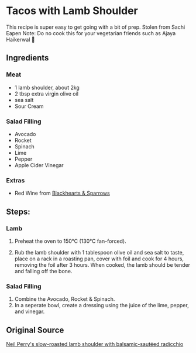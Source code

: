 # Tacos with Lamb Shoulder

This recipe is super easy to get going with a bit of prep. Stolen from Sachi Eapen
Note: Do no cook this for your vegetarian friends such as Ajaya Haikerwal 🤦

## Ingredients

### Meat
- 1 lamb shoulder, about 2kg
- 2 tbsp extra virgin olive oil
- sea salt
- Sour Cream

### Salad Filling
- Avocado
- Rocket 
- Spinach
- Lime
- Pepper
- Apple Cider Vinegar

### Extras
- Red Wine from [Blackhearts & Sparrows](https://www.blackheartsandsparrows.com.au/)

## Steps:

### Lamb
1. Preheat the oven to 150°C (130°C fan-forced).

2. Rub the lamb shoulder with 1 tablespoon olive oil and sea salt to taste, place on a rack in a roasting pan, cover with foil and cook for 4 hours, removing the foil after 3 hours. When cooked, the lamb should be tender and falling off the bone.

### Salad Filling
1. Combine the Avocado, Rocket & Spinach.
2. In a seperate bowl, create a dressing using the juice of the lime, pepper, and vinegar.

## Original Source 

[Neil Perry's slow-roasted lamb shoulder with balsamic-sautéed radicchio](https://www.goodfood.com.au/recipes/neil-perrys-slowroasted-lamb-shoulder-with-balsamicsauted-radicchio-20190522-h1eo1a)
